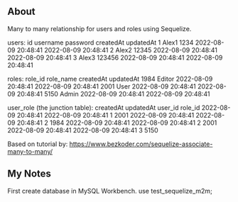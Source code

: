## About

Many to many relationship for users and roles using Sequelize.

users:
id username password createdAt updatedAt
1 Alex1 1234 2022-08-09 20:48:41 2022-08-09 20:48:41
2 Alex2 12345 2022-08-09 20:48:41 2022-08-09 20:48:41
3 Alex3 123456 2022-08-09 20:48:41 2022-08-09 20:48:41

roles:
role_id role_name createdAt updatedAt
1984 Editor 2022-08-09 20:48:41 2022-08-09 20:48:41
2001 User 2022-08-09 20:48:41 2022-08-09 20:48:41
5150 Admin 2022-08-09 20:48:41 2022-08-09 20:48:41

user_role (the junction table):
createdAt updatedAt user_id role_id
2022-08-09 20:48:41 2022-08-09 20:48:41 1 2001
2022-08-09 20:48:41 2022-08-09 20:48:41 2 1984
2022-08-09 20:48:41 2022-08-09 20:48:41 2 2001
2022-08-09 20:48:41 2022-08-09 20:48:41 3 5150

Based on tutorial by:
https://www.bezkoder.com/sequelize-associate-many-to-many/

## My Notes

First create database in MySQL Workbench.
use test_sequelize_m2m;
